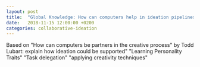 ```yaml
---
layout: post
title:  "Global Knowledge: How can computers help in ideation pipelines?"
date:   2018-11-15 12:00:00 +0200
categories: collaborative-ideation
---
```



Based on \"How can computers be partners in the creative process\" by Todd Lubart: explain how ideation could be supported"
"Learning Personality Traits" "Task delegation" "applying creativity techniques"
